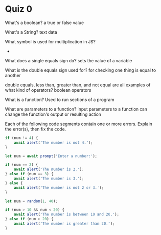 # Quiz 0

What's a boolean?
a true or false value

What's a String?
text data

What symbol is used for multiplication in JS?

-

What does a single equals sign do?
sets the value of a variable

What is the double equals sign used for?
for checking one thing is equal to another

double equals, less than, greater than, and not equal are all examples of what kind of operators?
boolean operators

What is a function?
Used to run sections of a program

What are parameters to a function?
input parameters to a function can change the function's output or resulting action

Each of the following code segments contain one or more errors. Explain the error(s), then fix the code.

```js
if (num != 4) {
	await alert('The number is not 4.');
}
```

```js
let num = await prompt('Enter a number:');

if (num == 2) {
	await alert('The number is 2.');
} else if (num == 3) {
	await alert('The number is 3.');
} else {
	await alert('The number is not 2 or 3.');
}
```

```js
let num = random(1, 40);

if (num > 10 && num < 20) {
	await alert('The number is between 10 and 20.');
} else if (num > 20) {
	await alert('The number is greater than 20.');
}
```
